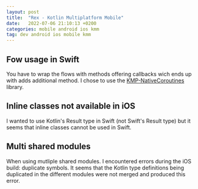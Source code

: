 ```yaml
---
layout: post
title:  "Rex - Kotlin Multiplatform Mobile"
date:   2022-07-06 21:10:13 +0200
categories: mobile android ios kmm
tag: dev android ios mobile kmm
---
```


## Fow usage in Swift

You have to wrap the flows with methods offering callbacks wich ends up with adds additional method.
I chose to use the [KMP-NativeCoroutines](https://github.com/rickclephas/KMP-NativeCoroutines) library.

## Inline classes not available in iOS

I wanted to use Kotlin's Result type in Swift (not Swift's Result type) but it seems that inline classes cannot be used in Swift.

## Multi shared modules

When using mutliple shared modules. I encountered errors during the iOS build: duplicate symbols. It seems that the Kotlin type definitions being duplicated in the different modules were not merged and produced this error.